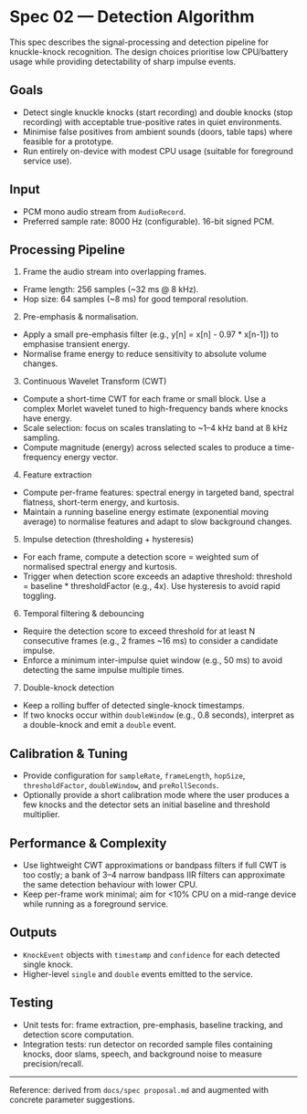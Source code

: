 # Spec 02 — Detection Algorithm

This spec describes the signal-processing and detection pipeline for knuckle-knock recognition. The design choices prioritise low CPU/battery usage while providing detectability of sharp impulse events.

## Goals

- Detect single knuckle knocks (start recording) and double knocks (stop recording) with acceptable true-positive rates in quiet environments.
- Minimise false positives from ambient sounds (doors, table taps) where feasible for a prototype.
- Run entirely on-device with modest CPU usage (suitable for foreground service use).

## Input

- PCM mono audio stream from `AudioRecord`.
- Preferred sample rate: 8000 Hz (configurable). 16-bit signed PCM.

## Processing Pipeline

1. Frame the audio stream into overlapping frames.

- Frame length: 256 samples (~32 ms @ 8 kHz).
- Hop size: 64 samples (~8 ms) for good temporal resolution.

2. Pre-emphasis & normalisation.

- Apply a small pre-emphasis filter (e.g., y[n] = x[n] - 0.97 * x[n-1]) to emphasise transient energy.
- Normalise frame energy to reduce sensitivity to absolute volume changes.

3. Continuous Wavelet Transform (CWT)

- Compute a short-time CWT for each frame or small block. Use a complex Morlet wavelet tuned to high-frequency bands where knocks have energy.
- Scale selection: focus on scales translating to ~1–4 kHz band at 8 kHz sampling.
- Compute magnitude (energy) across selected scales to produce a time-frequency energy vector.

4. Feature extraction

- Compute per-frame features: spectral energy in targeted band, spectral flatness, short-term energy, and kurtosis.
- Maintain a running baseline energy estimate (exponential moving average) to normalise features and adapt to slow background changes.

5. Impulse detection (thresholding + hysteresis)

- For each frame, compute a detection score = weighted sum of normalised spectral energy and kurtosis.
- Trigger when detection score exceeds an adaptive threshold: threshold = baseline * thresholdFactor (e.g., 4x). Use hysteresis to avoid rapid toggling.

6. Temporal filtering & debouncing

- Require the detection score to exceed threshold for at least N consecutive frames (e.g., 2 frames ~16 ms) to consider a candidate impulse.
- Enforce a minimum inter-impulse quiet window (e.g., 50 ms) to avoid detecting the same impulse multiple times.

7. Double-knock detection

- Keep a rolling buffer of detected single-knock timestamps.
- If two knocks occur within `doubleWindow` (e.g., 0.8 seconds), interpret as a double-knock and emit a `double` event.

## Calibration & Tuning

- Provide configuration for `sampleRate`, `frameLength`, `hopSize`, `thresholdFactor`, `doubleWindow`, and `preRollSeconds`.
- Optionally provide a short calibration mode where the user produces a few knocks and the detector sets an initial baseline and threshold multiplier.

## Performance & Complexity

- Use lightweight CWT approximations or bandpass filters if full CWT is too costly; a bank of 3–4 narrow bandpass IIR filters can approximate the same detection behaviour with lower CPU.
- Keep per-frame work minimal; aim for <10% CPU on a mid-range device while running as a foreground service.

## Outputs

- `KnockEvent` objects with `timestamp` and `confidence` for each detected single knock.
- Higher-level `single` and `double` events emitted to the service.

## Testing

- Unit tests for: frame extraction, pre-emphasis, baseline tracking, and detection score computation.
- Integration tests: run detector on recorded sample files containing knocks, door slams, speech, and background noise to measure precision/recall.

---

Reference: derived from `docs/spec proposal.md` and augmented with concrete parameter suggestions.
